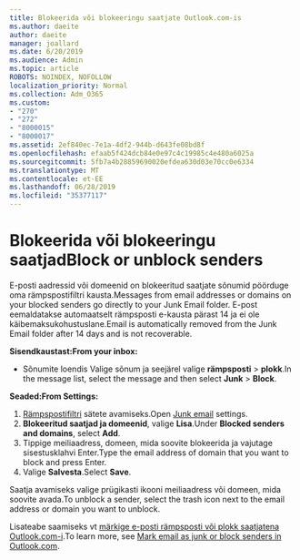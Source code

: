 ```yaml
---
title: Blokeerida või blokeeringu saatjate Outlook.com-is
ms.author: daeite
author: daeite
manager: joallard
ms.date: 6/20/2019
ms.audience: Admin
ms.topic: article
ROBOTS: NOINDEX, NOFOLLOW
localization_priority: Normal
ms.collection: Adm_O365
ms.custom:
- "270"
- "272"
- "8000015"
- "8000017"
ms.assetid: 2ef840ec-7e1a-4df2-944b-d643fe08bd8f
ms.openlocfilehash: efaab5f424dcb84e0e97c4c19985c4e480a6025a
ms.sourcegitcommit: 5fb7a4b28859690020efdea630d03e70cc0e6334
ms.translationtype: MT
ms.contentlocale: et-EE
ms.lasthandoff: 06/28/2019
ms.locfileid: "35377117"
---
```

# <a name="block-or-unblock-senders"></a><span data-ttu-id="dbc0d-102">Blokeerida või blokeeringu saatjad</span><span class="sxs-lookup"><span data-stu-id="dbc0d-102">Block or unblock senders</span></span>

<span data-ttu-id="dbc0d-103">E-posti aadressid või domeenid on blokeeritud saatjate sõnumid pöörduge oma rämpspostifiltri kausta.</span><span class="sxs-lookup"><span data-stu-id="dbc0d-103">Messages from email addresses or domains on your blocked senders go directly to your Junk Email folder.</span></span> <span data-ttu-id="dbc0d-104">E-post eemaldatakse automaatselt rämpsposti e-kausta pärast 14 ja ei ole käibemaksukohustuslane.</span><span class="sxs-lookup"><span data-stu-id="dbc0d-104">Email is automatically removed from the Junk Email folder after 14 days and is not recoverable.</span></span>

<span data-ttu-id="dbc0d-105">**Sisendkaustast:**</span><span class="sxs-lookup"><span data-stu-id="dbc0d-105">**From your inbox:**</span></span>

- <span data-ttu-id="dbc0d-106">Sõnumite loendis Valige sõnum ja seejärel valige **rämpsposti** > **plokk**.</span><span class="sxs-lookup"><span data-stu-id="dbc0d-106">In the message list, select the message and then select **Junk** > **Block**.</span></span>

<span data-ttu-id="dbc0d-107">**Seaded:**</span><span class="sxs-lookup"><span data-stu-id="dbc0d-107">**From Settings:**</span></span>

1. <span data-ttu-id="dbc0d-108">[Rämpspostifiltri](https://outlook.live.com/mail/options/mail/junkEmail) sätete avamiseks.</span><span class="sxs-lookup"><span data-stu-id="dbc0d-108">Open [Junk email](https://outlook.live.com/mail/options/mail/junkEmail) settings.</span></span>
2. <span data-ttu-id="dbc0d-109">**Blokeeritud saatjad ja domeenid**, valige **Lisa**.</span><span class="sxs-lookup"><span data-stu-id="dbc0d-109">Under **Blocked senders and domains**, select **Add**.</span></span>
3. <span data-ttu-id="dbc0d-110">Tippige meiliaadress, domeen, mida soovite blokeerida ja vajutage sisestusklahvi Enter.</span><span class="sxs-lookup"><span data-stu-id="dbc0d-110">Type the email address of domain that you want to block and press Enter.</span></span>
4. <span data-ttu-id="dbc0d-111">Valige **Salvesta**.</span><span class="sxs-lookup"><span data-stu-id="dbc0d-111">Select **Save**.</span></span>

<span data-ttu-id="dbc0d-112">Saatja avamiseks valige prügikasti ikooni meiliaadress või domeen, mida soovite avada.</span><span class="sxs-lookup"><span data-stu-id="dbc0d-112">To unblock a sender, select the trash icon next to the email address or domain you want to unblock.</span></span>

<span data-ttu-id="dbc0d-113">Lisateabe saamiseks vt [märkige e-posti rämpsposti või plokk saatjatena Outlook.com-i](https://support.office.com/article/a3ece97b-82f8-4a5e-9ac3-e92fa6427ae4?wt.mc_id=Office_Outlook_com_Alchemy).</span><span class="sxs-lookup"><span data-stu-id="dbc0d-113">To learn more, see [Mark email as junk or block senders in Outlook.com](https://support.office.com/article/a3ece97b-82f8-4a5e-9ac3-e92fa6427ae4?wt.mc_id=Office_Outlook_com_Alchemy).</span></span>